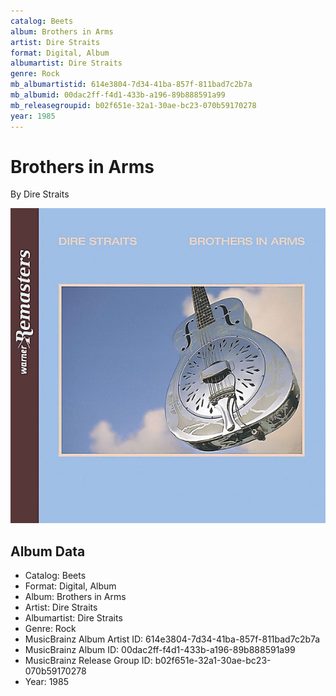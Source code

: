 ```yaml
---
catalog: Beets
album: Brothers in Arms
artist: Dire Straits
format: Digital, Album
albumartist: Dire Straits
genre: Rock
mb_albumartistid: 614e3804-7d34-41ba-857f-811bad7c2b7a
mb_albumid: 00dac2ff-f4d1-433b-a196-89b888591a99
mb_releasegroupid: b02f651e-32a1-30ae-bc23-070b59170278
year: 1985
---
```


# Brothers in Arms

By Dire Straits

![](../../assets/beetscovers/Dire_Straits-Brothers_in_Arms.jpg)

## Album Data

- Catalog: Beets
- Format: Digital, Album
- Album: Brothers in Arms
- Artist: Dire Straits
- Albumartist: Dire Straits
- Genre: Rock
- MusicBrainz Album Artist ID: 614e3804-7d34-41ba-857f-811bad7c2b7a
- MusicBrainz Album ID: 00dac2ff-f4d1-433b-a196-89b888591a99
- MusicBrainz Release Group ID: b02f651e-32a1-30ae-bc23-070b59170278
- Year: 1985

